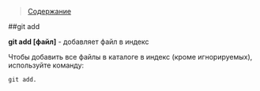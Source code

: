 >[Содержание](./readme.md)

##git add

**git add [файл]** - добавляет файл в индекс

Чтобы добавить все файлы в каталоге в индекс (кроме игнорируемых), используйте команду:

```
git add.
```
